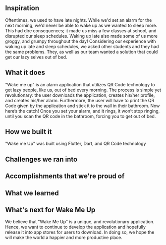## Inspiration

Oftentimes, we used to have late nights. While we'd set an alarm for the next morning, we'd never be able to wake up as we wanted to sleep more. This had dire consequences; it made us miss a few classes at school, and disrupted our sleep schedules. Waking up late also made some of us more groggy, and grumpy throughout the day! Considering our experience with waking up late and sleep schedules, we asked other students and they had the same problems. They, as well as our team wanted a solution that could get our lazy selves out of bed.

## What it does

"Wake me up" is an alarm application that utilizes QR Code technology to get lazy people, like us, out of bed every morning. The process  is simple yet revolutionary: the user downloads the application, creates his/her profile, and creates his/her alarm. Furthermore, the user will have to print the QR Code given by the application and stick it to the wall in their bathroom. Now here’s the catch! Once you set your alarm, and it rings, it won’t stop ringing, until you scan the QR code in the bathroom, forcing you to get out of bed. 



## How we built it

"Wake me Up" was built using Flutter, Dart, and QR Code technology



## Challenges we ran into



## Accomplishments that we're proud of



## What we learned



## What's next for Wake Me Up
We believe that "Wake Me Up" is a unique, and revolutionary application. Hence, we want to continue to develop the application and hopefully release it into app stores for users to download. In doing so, we hope the will make the world a happier and more productive place.


